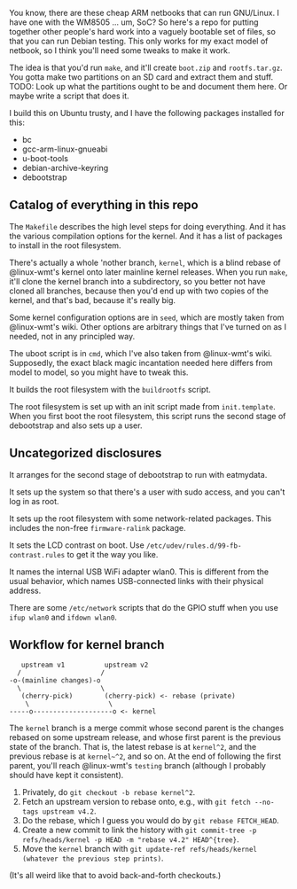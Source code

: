 You know, there are these cheap ARM netbooks that can run GNU/Linux.
I have one with the WM8505 ... um, SoC?
So here's a repo for putting together other people's hard work into a vaguely bootable set of files, so that you can run Debian testing.
This only works for my exact model of netbook, so I think you'll need some tweaks to make it work.

The idea is that you'd run `make`, and it'll create `boot.zip` and `rootfs.tar.gz`.
You gotta make two partitions on an SD card and extract them and stuff.
TODO: Look up what the partitions ought to be and document them here.
Or maybe write a script that does it.

I build this on Ubuntu trusty, and I have the following packages installed for this:
* bc
* gcc-arm-linux-gnueabi
* u-boot-tools
* debian-archive-keyring
* debootstrap

## Catalog of everything in this repo

The `Makefile` describes the high level steps for doing everything.
And it has the various compilation options for the kernel.
And it has a list of packages to install in the root filesystem.

There's actually a whole 'nother branch, `kernel`, which is a blind rebase of @linux-wmt's kernel onto later mainline kernel releases.
When you run `make`, it'll clone the kernel branch into a subdirectory, so you better not have cloned all branches, because then you'd end up with two copies of the kernel, and that's bad, because it's really big.

Some kernel configuration options are in `seed`, which are mostly taken from @linux-wmt's wiki.
Other options are arbitrary things that I've turned on as I needed, not in any principled way.

The uboot script is in `cmd`, which I've also taken from @linux-wmt's wiki.
Supposedly, the exact black magic incantation needed here differs from model to model, so you might have to tweak this.

It builds the root filesystem with the `buildrootfs` script.

The root filesystem is set up with an init script made from `init.template`.
When you first boot the root filesystem, this script runs the second stage of debootstrap and also sets up a user.

## Uncategorized disclosures

It arranges for the second stage of debootstrap to run with eatmydata.

It sets up the system so that there's a user with sudo access, and you can't log in as root.

It sets up the root filesystem with some network-related packages.
This includes the non-free `firmware-ralink` package.

It sets the LCD contrast on boot.
Use `/etc/udev/rules.d/99-fb-contrast.rules` to get it the way you like.

It names the internal USB WiFi adapter wlan0.
This is different from the usual behavior, which names USB-connected links with their physical address.

There are some `/etc/network` scripts that do the GPIO stuff when you use `ifup wlan0` and `ifdown wlan0`.

## Workflow for kernel branch

```
   upstream v1          upstream v2
  /                    /
-o-(mainline changes)-o
  \                    \
   (cherry-pick)        (cherry-pick) <- rebase (private)
    \                    \
-----o--------------------o <- kernel

```
The `kernel` branch is a merge commit whose second parent is the changes rebased on some upstream release, and whose first parent is the previous state of the branch.
That is, the latest rebase is at `kernel^2`, and the previous rebase is at `kernel~^2`, and so on.
At the end of following the first parent, you'll reach @linux-wmt's `testing` branch (although I probably should have kept it consistent).

1. Privately, do `git checkout -b rebase kernel^2`.
2. Fetch an upstream version to rebase onto, e.g., with `git fetch --no-tags upstream v4.2`.
3. Do the rebase, which I guess you would do by `git rebase FETCH_HEAD`.
4. Create a new commit to link the history with `git commit-tree -p refs/heads/kernel -p HEAD -m "rebase v4.2" HEAD^{tree}`.
5. Move the `kernel` branch with `git update-ref refs/heads/kernel (whatever the previous step prints)`.

(It's all weird like that to avoid back-and-forth checkouts.)
